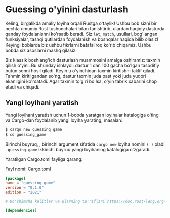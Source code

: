 # Guessing o'yinini dasturlash

Keling, birgalikda amaliy loyiha orqali Rustga o'taylik! Ushbu bob sizni bir nechta umumiy Rust tushunchalari bilan tanishtirib, ulardan haqiqiy dasturda qanday foydalanishni ko'rsatib beradi. Siz `let`, `match`, usullari, bog'langan funksiyalar, tashqi qutilardan foydalanish va boshqalar haqida bilib olasiz! Keyingi boblarda biz ushbu fikrlarni batafsilroq ko'rib chiqamiz. Ushbu bobda siz asoslarni mashq qilasiz.

Biz klassik boshlang'ich dasturlash muammosini amalga oshiramiz: taxmin qilish o'yini. Bu shunday ishlaydi: dastur 1 dan 100 gacha bo'lgan tasodifiy butun sonni hosil qiladi. Keyin u o'yinchidan taxmin kiritishni taklif qiladi. Tahmin kiritilgandan so'ng, dastur taxmin juda past yoki juda yuqori ekanligini ko'rsatadi. Agar taxmin to'g'ri bo'lsa, o'yin tabrik xabarini chop etadi va chiqadi.

## Yangi loyihani yaratish
Yangi loyihani yaratish uchun 1-bobda yaratgan loyihalar katalogiga oʻting va Cargo-dan foydalanib yangi loyiha yarating, masalan:

```bash
$ cargo new guessing_game
$ cd guessing_game
```
Birinchi buyruq, , birinchi argument sifatida `cargo new` loyiha nomini `( )` oladi . `guessing_game` Ikkinchi buyruq yangi loyihaning katalogiga o'zgaradi.

Yaratilgan Cargo.toml fayliga qarang:

Fayl nomi: Cargo.toml

```toml
[package]
name = "guessing_game"
version = "0.1.0"
edition = "2021"

# Qo'shimcha kalitlar va ularning ta'riflari https://doc.rust-lang.org/cargo/reference/manifest.html

[dependencies]
```

